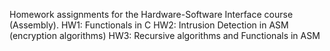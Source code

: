 Homework assignments for the Hardware-Software Interface course (Assembly). 
HW1: Functionals in C
HW2: Intrusion Detection in ASM (encryption algorithms)
HW3: Recursive algorithms and Functionals in ASM
